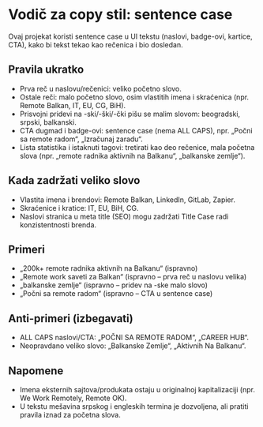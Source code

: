 # Vodič za copy stil: sentence case

Ovaj projekat koristi sentence case u UI tekstu (naslovi, badge-ovi, kartice, CTA), kako bi tekst tekao kao rečenica i bio dosledan.

## Pravila ukratko
- Prva reč u naslovu/rečenici: veliko početno slovo.
- Ostale reči: malo početno slovo, osim vlastitih imena i skraćenica (npr. Remote Balkan, IT, EU, CG, BiH).
- Prisvojni pridevi na -ski/-ški/-čki pišu se malim slovom: beogradski, srpski, balkanski.
- CTA dugmad i badge-ovi: sentence case (nema ALL CAPS), npr. „Počni sa remote radom“, „Izračunaj zaradu“.
- Lista statistika i istaknuti tagovi: tretirati kao deo rečenice, mala početna slova (npr. „remote radnika aktivnih na Balkanu“, „balkanske zemlje“).

## Kada zadržati veliko slovo
- Vlastita imena i brendovi: Remote Balkan, LinkedIn, GitLab, Zapier.
- Skraćenice i kratice: IT, EU, BiH, CG.
- Naslovi stranica u meta title (SEO) mogu zadržati Title Case radi konzistentnosti brenda.

## Primeri
- „200k+ remote radnika aktivnih na Balkanu“ (ispravno)
- „Remote work saveti za Balkan“ (ispravno – prva reč u naslovu velika)
- „balkanske zemlje“ (ispravno – pridev na -ske malo slovo)
- „Počni sa remote radom“ (ispravno – CTA u sentence case)

## Anti-primeri (izbegavati)
- ALL CAPS naslovi/CTA: „POČNI SA REMOTE RADOM“, „CAREER HUB“.
- Neopravdano veliko slovo: „Balkanske Zemlje“, „Aktivnih Na Balkanu“.

## Napomene
- Imena eksternih sajtova/produkata ostaju u originalnoj kapitalizaciji (npr. We Work Remotely, Remote OK).
- U tekstu mešavina srpskog i engleskih termina je dozvoljena, ali pratiti pravila iznad za početna slova.
